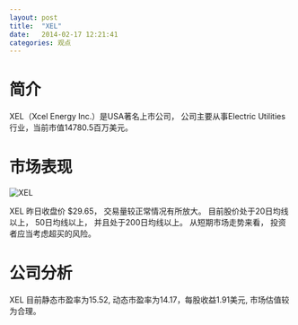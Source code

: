 ```yaml
---
layout: post
title:  "XEL"
date:   2014-02-17 12:21:41
categories: 观点
---
```


# 简介
XEL（Xcel Energy Inc.）是USA著名上市公司，
公司主要从事Electric Utilities行业，当前市值14780.5百万美元。

# 市场表现

![XEL](http://finviz.com/chart.ashx?t=XEL&ty=c&ta=1&p=d&s=l)

XEL 昨日收盘价 $29.65，
交易量较正常情况有所放大。
目前股价处于20日均线以上，
50日均线以上，
并且处于200日均线以上。
从短期市场走势来看，
投资者应当考虑超买的风险。

# 公司分析
XEL 目前静态市盈率为15.52, 动态市盈率为14.17，每股收益1.91美元,
市场估值较为合理。
